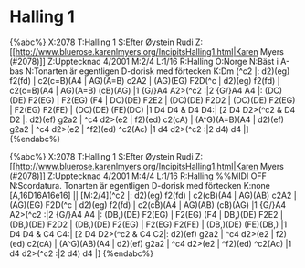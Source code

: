 # Halling 1

{%abc%}
X:2078
T:Halling 1
S:Efter Øystein Rudi
Z:[[http://www.bluerose.karenlmyers.org/IncipitsHalling1.html|Karen Myers (#2078)]]
Z:Upptecknad 4/2001
M:2/4
L:1/16
R:Halling
O:Norge
N:Bäst i A-bas
N:Tonarten är egentligen D-dorisk med förtecken
K:Dm
(^c2 |: d2)(eg) f2(fd) | c2(c=B)(A4 | AG)(A=B) c2A2 | (AG)(EG) F2D(^c | d2)(eg) f2(fd) |
c2(c=B)(A4 | AG)(A=B) (cB)(AG) |1 {G/}A4 A2>(^c2 :|2 {G/}A4 A4 |: (DC)(DE) F2(EG) | F2(EG) (F4 |
DC)(DE) F2E2 | (DC)(DE) F2D2 | (DC)(DE) F2(EG) | F2(EG) F2(FE) | (DC)(DE) (FE)(DC) |1 D4 D4 & D4 D4:|
[2 D4 D2>(^c2 & D4 D2 |: d2)(ef) g2a2 | ^c4 d2>(e2 | f2)(ed) c2(cA) | (A^G)(A=B)(A4 |
d2)(ef) g2a2 | ^c4 d2>(e2 | ^f2)(ed) ^c2(Ac) |1 d4 d2>(^c2 :|2 d4) d4 |]
{%endabc%}

{%abc%}
X:2078
T:Halling 1
S:Efter Øystein Rudi
Z:[[http://www.bluerose.karenlmyers.org/IncipitsHalling1.html|Karen Myers (#2078)]]
Z:Upptecknad 4/2001
M:4/4
L:1/16
R:Halling
%%MIDI OFF
N:Scordatura.  Tonarten är egentligen D-dorisk med förtecken
K:none
[A,16D16A16e16] || [M:2/4](^c2 |: d2)(eg) f2(fd) | c2(cB)(A4 | AG)(AB) c2A2 | (AG)(EG) F2D(^c | d2)(eg) f2(fd) |
c2(cB)(A4 | AG)(AB) (cB)(AG) |1 {G/}A4 A2>(^c2 :|2 {G/}A4 A4 |: (DB,)(DE) F2(EG) | F2(EG) (F4 |
DB,)(DE) F2E2 | (DB,)(DE) F2D2 | (DB,)(DE) F2(EG) | F2(EG) F2(FE) | (DB,)(DE) (FE)(DB,) |1 D4 D4 & C4 C4:|
[2 D4 D2>(^c2 & C4 C2|: d2)(ef) g2a2 | ^c4 d2>(e2 | f2)(ed) c2(cA) | (A^G)(AB)(A4 |
d2)(ef) g2a2 | ^c4 d2>(e2 | ^f2)(ed) ^c2(Ac) |1 d4 d2>(^c2 :|2 d4) d4 |]
{%endabc%}

